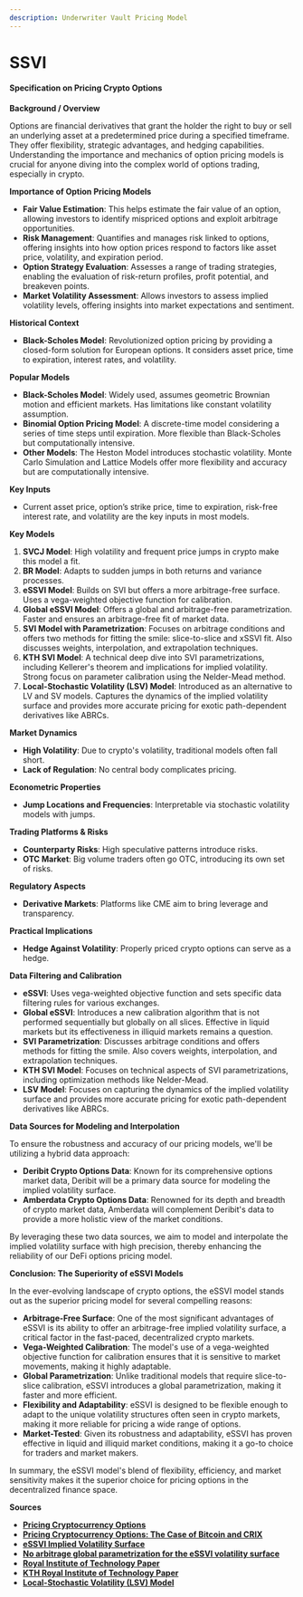 ```yaml
---
description: Underwriter Vault Pricing Model
---
```


# SSVI

#### **Specification on Pricing Crypto Options**

**Background / Overview**

Options are financial derivatives that grant the holder the right to buy or sell an underlying asset at a predetermined price during a specified timeframe. They offer flexibility, strategic advantages, and hedging capabilities. Understanding the importance and mechanics of option pricing models is crucial for anyone diving into the complex world of options trading, especially in crypto.

**Importance of Option Pricing Models**

* **Fair Value Estimation**: This helps estimate the fair value of an option, allowing investors to identify mispriced options and exploit arbitrage opportunities.
* **Risk Management**: Quantifies and manages risk linked to options, offering insights into how option prices respond to factors like asset price, volatility, and expiration period.
* **Option Strategy Evaluation**: Assesses a range of trading strategies, enabling the evaluation of risk-return profiles, profit potential, and breakeven points.
* **Market Volatility Assessment**: Allows investors to assess implied volatility levels, offering insights into market expectations and sentiment.

**Historical Context**

* **Black-Scholes Model**: Revolutionized option pricing by providing a closed-form solution for European options. It considers asset price, time to expiration, interest rates, and volatility.

**Popular Models**

* **Black-Scholes Model**: Widely used, assumes geometric Brownian motion and efficient markets. Has limitations like constant volatility assumption.
* **Binomial Option Pricing Model**: A discrete-time model considering a series of time steps until expiration. More flexible than Black-Scholes but computationally intensive.
* **Other Models**: The Heston Model introduces stochastic volatility. Monte Carlo Simulation and Lattice Models offer more flexibility and accuracy but are computationally intensive.

**Key Inputs**

* Current asset price, option’s strike price, time to expiration, risk-free interest rate, and volatility are the key inputs in most models.

**Key Models**

1. **SVCJ Model**: High volatility and frequent price jumps in crypto make this model a fit.
2. **BR Model**: Adapts to sudden jumps in both returns and variance processes.
3. **eSSVI Model**: Builds on SVI but offers a more arbitrage-free surface. Uses a vega-weighted objective function for calibration.
4. **Global eSSVI Model**: Offers a global and arbitrage-free parametrization. Faster and ensures an arbitrage-free fit of market data.
5. **SVI Model with Parametrization**: Focuses on arbitrage conditions and offers two methods for fitting the smile: slice-to-slice and xSSVI fit. Also discusses weights, interpolation, and extrapolation techniques.
6. **KTH SVI Model**: A technical deep dive into SVI parametrizations, including Kellerer's theorem and implications for implied volatility. Strong focus on parameter calibration using the Nelder-Mead method.
7. **Local-Stochastic Volatility (LSV) Model**: Introduced as an alternative to LV and SV models. Captures the dynamics of the implied volatility surface and provides more accurate pricing for exotic path-dependent derivatives like ABRCs.

**Market Dynamics**

* **High Volatility**: Due to crypto's volatility, traditional models often fall short.
* **Lack of Regulation**: No central body complicates pricing.

**Econometric Properties**

* **Jump Locations and Frequencies**: Interpretable via stochastic volatility models with jumps.

**Trading Platforms & Risks**

* **Counterparty Risks**: High speculative patterns introduce risks.
* **OTC Market**: Big volume traders often go OTC, introducing its own set of risks.

**Regulatory Aspects**

* **Derivative Markets**: Platforms like CME aim to bring leverage and transparency.

**Practical Implications**

* **Hedge Against Volatility**: Properly priced crypto options can serve as a hedge.

**Data Filtering and Calibration**

* **eSSVI**: Uses vega-weighted objective function and sets specific data filtering rules for various exchanges.
* **Global eSSVI**: Introduces a new calibration algorithm that is not performed sequentially but globally on all slices. Effective in liquid markets but its effectiveness in illiquid markets remains a question.
* **SVI Parametrization**: Discusses arbitrage conditions and offers methods for fitting the smile. Also covers weights, interpolation, and extrapolation techniques.
* **KTH SVI Model**: Focuses on technical aspects of SVI parametrizations, including optimization methods like Nelder-Mead.
* **LSV Model**: Focuses on capturing the dynamics of the implied volatility surface and provides more accurate pricing for exotic path-dependent derivatives like ABRCs.

**Data Sources for Modeling and Interpolation**

To ensure the robustness and accuracy of our pricing models, we'll be utilizing a hybrid data approach:

* **Deribit Crypto Options Data**: Known for its comprehensive options market data, Deribit will be a primary data source for modeling the implied volatility surface.
* **Amberdata Crypto Options Data**: Renowned for its depth and breadth of crypto market data, Amberdata will complement Deribit's data to provide a more holistic view of the market conditions.

By leveraging these two data sources, we aim to model and interpolate the implied volatility surface with high precision, thereby enhancing the reliability of our DeFi options pricing model.

**Conclusion: The Superiority of eSSVI Models**

In the ever-evolving landscape of crypto options, the eSSVI model stands out as the superior pricing model for several compelling reasons:

* **Arbitrage-Free Surface**: One of the most significant advantages of eSSVI is its ability to offer an arbitrage-free implied volatility surface, a critical factor in the fast-paced, decentralized crypto markets.
* **Vega-Weighted Calibration**: The model's use of a vega-weighted objective function for calibration ensures that it is sensitive to market movements, making it highly adaptable.
* **Global Parametrization**: Unlike traditional models that require slice-to-slice calibration, eSSVI introduces a global parametrization, making it faster and more efficient.
* **Flexibility and Adaptability**: eSSVI is designed to be flexible enough to adapt to the unique volatility structures often seen in crypto markets, making it more reliable for pricing a wide range of options.
* **Market-Tested**: Given its robustness and adaptability, eSSVI has proven effective in liquid and illiquid market conditions, making it a go-to choice for traders and market makers.

In summary, the eSSVI model's blend of flexibility, efficiency, and market sensitivity makes it the superior choice for pricing options in the decentralized finance space.

**Sources**

* [**Pricing Cryptocurrency Options**](http://su.diva-portal.org/smash/get/diva2:1687028/FULLTEXT01)
* [**Pricing Cryptocurrency Options: The Case of Bitcoin and CRIX**](https://www.econstor.eu/bitstream/10419/230715/1/irtg1792dp2018-004.pdf)
* [**eSSVI Implied Volatility Surface**](https://assets.ctfassets.net/lmz2w5z92b9u/2dxRCEEtmhqW8eEOo3VX0C/fe78e006fa2187fc0193d4d91b644c3f/eSSVI\_Implied\_Volatility\_WP\_FY20.pdf)
* [**No arbitrage global parametrization for the eSSVI volatility surface**](https://arxiv.org/pdf/2204.00312.pdf)
* [**Royal Institute of Technology Paper**](https://www.diva-portal.org/smash/get/diva2:1348300/FULLTEXT02.pdf)
* [**KTH Royal Institute of Technology Paper**](https://kth.diva-portal.org/smash/get/diva2:744907/FULLTEXT02.pdf)
* [**Local-Stochastic Volatility (LSV) Model**](https://www.aimsciences.org/article/doi/10.3934/fmf.2022008?viewType=HTML)
